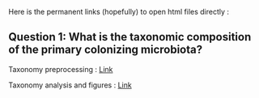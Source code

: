 
Here is the permanent links (hopefully) to open html files directly :  

## Question 1: What is the taxonomic composition of the primary colonizing microbiota?
Taxonomy preprocessing :  [Link](https://htmlpreview.github.io/?https://github.com/alex-merge/Holopig-data-analysis/blob/main/notebooks/Taxonomic_data_preprocessing.nb.html)

Taxonomy analysis and figures :  [Link](https://htmlpreview.github.io/?https://github.com/alex-merge/Holopig-data-analysis/blob/main/notebooks/Taxonomic_data_analysis.nb.html)

